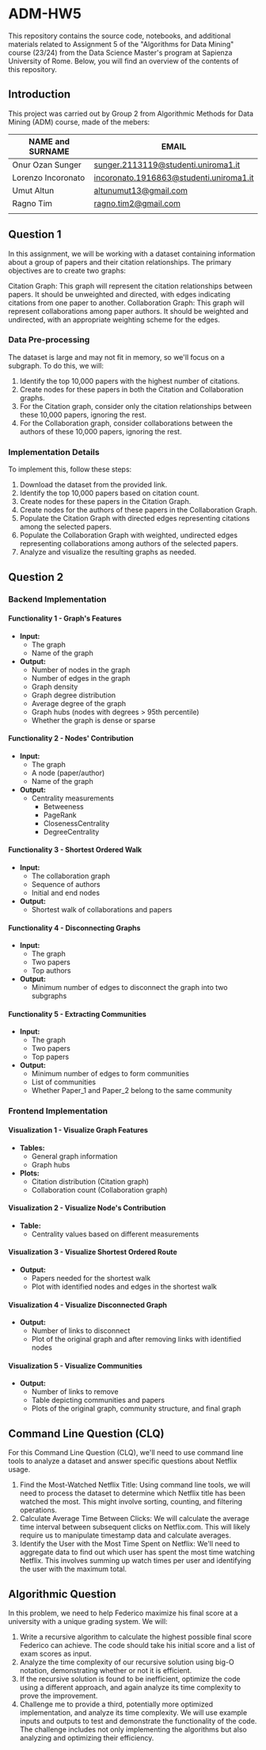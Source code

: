 # ADM-HW5
This repository contains the source code, notebooks, and additional materials related to Assignment 5 of the "Algorithms for Data Mining" course (23/24) from the Data Science Master's program at Sapienza University of Rome. Below, you will find an overview of the contents of this repository.

## Introduction
This project was carried out by Group 2 from Algorithmic Methods for Data Mining (ADM) course, made of the mebers:

| NAME and SURNAME | EMAIL |
| --- | --- |
| Onur Ozan Sunger| sunger.2113119@studenti.uniroma1.it|
| Lorenzo Incoronato| incoronato.1916863@studenti.uniroma1.it|
| Umut Altun | altunumut13@gmail.com |
| Ragno Tim| ragno.tim2@gmail.com|
| | |
## Question 1
In this assignment, we will be working with a dataset containing information about a group of papers and their citation relationships. The primary objectives are to create two graphs:

Citation Graph: This graph will represent the citation relationships between papers. It should be unweighted and directed, with edges indicating citations from one paper to another.
Collaboration Graph: This graph will represent collaborations among paper authors. It should be weighted and undirected, with an appropriate weighting scheme for the edges.

### Data Pre-processing
The dataset is large and may not fit in memory, so we'll focus on a subgraph. To do this, we will:

1. Identify the top 10,000 papers with the highest number of citations.
2. Create nodes for these papers in both the Citation and Collaboration graphs.
3. For the Citation graph, consider only the citation relationships between these 10,000 papers, ignoring the rest.
4. For the Collaboration graph, consider collaborations between the authors of these 10,000 papers, ignoring the rest.
### Implementation Details
To implement this, follow these steps:

1. Download the dataset from the provided link.
2. Identify the top 10,000 papers based on citation count.
3. Create nodes for these papers in the Citation Graph.
4. Create nodes for the authors of these papers in the Collaboration Graph.
5. Populate the Citation Graph with directed edges representing citations among the selected papers.
6. Populate the Collaboration Graph with weighted, undirected edges representing collaborations among authors of the selected papers.
7. Analyze and visualize the resulting graphs as needed.
## Question 2

### Backend Implementation

#### Functionality 1 - Graph's Features

- **Input:**
  - The graph
  - Name of the graph
- **Output:**
  - Number of nodes in the graph
  - Number of edges in the graph
  - Graph density
  - Graph degree distribution
  - Average degree of the graph
  - Graph hubs (nodes with degrees > 95th percentile)
  - Whether the graph is dense or sparse

#### Functionality 2 - Nodes' Contribution

- **Input:**
  - The graph
  - A node (paper/author)
  - Name of the graph
- **Output:**
  - Centrality measurements
    - Betweeness
    - PageRank
    - ClosenessCentrality
    - DegreeCentrality

#### Functionality 3 - Shortest Ordered Walk

- **Input:**
  - The collaboration graph
  - Sequence of authors
  - Initial and end nodes
- **Output:**
  - Shortest walk of collaborations and papers

#### Functionality 4 - Disconnecting Graphs

- **Input:**
  - The graph
  - Two papers
  - Top authors
- **Output:**
  - Minimum number of edges to disconnect the graph into two subgraphs

#### Functionality 5 - Extracting Communities

- **Input:**
  - The graph
  - Two papers
  - Top papers
- **Output:**
  - Minimum number of edges to form communities
  - List of communities
  - Whether Paper_1 and Paper_2 belong to the same community

### Frontend Implementation

#### Visualization 1 - Visualize Graph Features

- **Tables:**
  - General graph information
  - Graph hubs
- **Plots:**
  - Citation distribution (Citation graph)
  - Collaboration count (Collaboration graph)

#### Visualization 2 - Visualize Node's Contribution

- **Table:**
  - Centrality values based on different measurements

#### Visualization 3 - Visualize Shortest Ordered Route

- **Output:**
  - Papers needed for the shortest walk
  - Plot with identified nodes and edges in the shortest walk

#### Visualization 4 - Visualize Disconnected Graph

- **Output:**
  - Number of links to disconnect
  - Plot of the original graph and after removing links with identified nodes

#### Visualization 5 - Visualize Communities

- **Output:**
  - Number of links to remove
  - Table depicting communities and papers
  - Plots of the original graph, community structure, and final graph

## Command Line Question (CLQ)
For this Command Line Question (CLQ), we'll need to use command line tools to analyze a dataset and answer specific questions about Netflix usage.
1. Find the Most-Watched Netflix Title: Using command line tools, we will need to process the dataset to determine which Netflix title has been watched the most. This might involve sorting, counting, and filtering operations.
2. Calculate Average Time Between Clicks: We will calculate the average time interval between subsequent clicks on Netflix.com. This will likely require us to manipulate timestamp data and calculate averages.
3. Identify the User with the Most Time Spent on Netflix: We'll need to aggregate data to find out which user has spent the most time watching Netflix. This involves summing up watch times per user and identifying the user with the maximum total.
## Algorithmic Question
 In this problem, we need to help Federico maximize his final score at a university with a unique grading system. We will:
1. Write a recursive algorithm to calculate the highest possible final score Federico can achieve. The code should take his initial score and a list of exam scores as input.
2. Analyze the time complexity of our recursive solution using big-O notation, demonstrating whether or not it is efficient.
3. If the recursive solution is found to be inefficient, optimize the code using a different approach, and again analyze its time complexity to prove the improvement.
4. Challenge me to provide a third, potentially more optimized implementation, and analyze its time complexity.
We will use example inputs and outputs to test and demonstrate the functionality of the code. The challenge includes not only implementing the algorithms but also analyzing and optimizing their efficiency.

